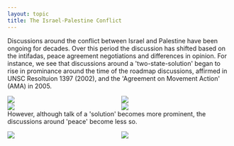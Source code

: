 ```yaml
---
layout: topic
title: The Israel-Palestine Conflict
---
```


Discussions around the conflict between Israel and Palestine have been ongoing for decades. Over this period the discussion has shifted based on the intifadas, peace agreement negotiations and differences in opinion. For instance, we see that discussions around a 'two-state-solution' began to rise in prominance around the time of the roadmap discussions, affirmed in UNSC Resoltuion 1397 (2002), and the 'Agreement on Movement Action' (AMA) in 2005.

<div class="container">
    <div style="float:left;width:49%">
	    <img src="../../data/topics/two_state_solution_topic_5_lineplot.svg">
    </div>
    <div style="float:right;width:49%">
        <img src="../../data/topics/woman_topic_5_lineplot.svg">
    </div>
</div>

<div class="container">
    <div style="float:left;width:49%">
	    <img src="../../data/topics/peace_solution_topic_5_lineplot.svg">
    </div>
    <div style="float:right;width:49%">
        <img src="../../data/topics/future_topic_5_lineplot.svg">
    </div>
</div>

However, although talk of a 'solution' becomes more prominent, the discussions around 'peace' become less so.

<div class="container">
    <div style="float:left;width:49%">
	    <img src="../../data/sentiment/top_topic_5_bar_chart.svg">
    </div>
    <div style="float:right;width:49%">
	    <img src="../../data/sentiment/topic_5_woman_bar_chart.svg">
    </div>
</div>